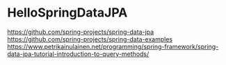 # HelloSpringDataJPA

https://github.com/spring-projects/spring-data-jpa
https://github.com/spring-projects/spring-data-examples
https://www.petrikainulainen.net/programming/spring-framework/spring-data-jpa-tutorial-introduction-to-query-methods/